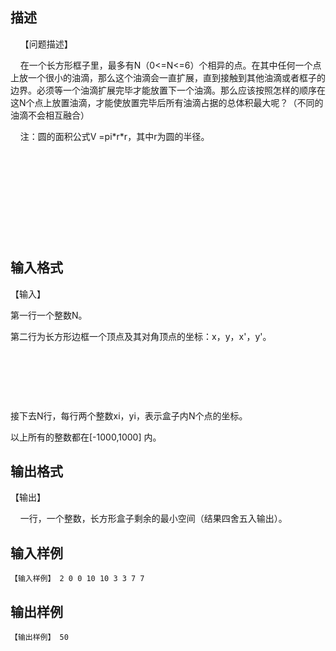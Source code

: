 ## 描述

<div class="Section1" style="layout-grid:15.6pt"> <p class="MsoNormal"><span lang="EN-US"><span style="mso-spacerun:yes">    </span></span><span style="font-family:宋体;mso-ascii-font-family:"Times New Roman";mso-hansi-font-family: "Times New Roman"">【问题描述】</span></p> <p class="MsoNormal"><span lang="EN-US"><span style="mso-spacerun:yes">    </span></span><span style="font-family:宋体;mso-ascii-font-family:"Times New Roman";mso-hansi-font-family: "Times New Roman"">在一个长方形框子里，最多有</span><span lang="EN-US">N</span><span style="font-family:宋体;mso-ascii-font-family:"Times New Roman";mso-hansi-font-family: "Times New Roman"">（</span><span lang="EN-US">0<=N<=6</span><span style="font-family:宋体;mso-ascii-font-family:"Times New Roman";mso-hansi-font-family: "Times New Roman"">）<span class="GramE">个</span>相异的点。在其中任何一个点上放一个很小的油滴，那么这个油滴会一直扩展，直到接触到其他油滴或者框子的边界。必须等一个油滴扩展完毕才能放置下一个油滴。那么应该按照怎样的顺序在这</span><span lang="EN-US">N</span><span class="GramE"><span style="font-family:宋体;mso-ascii-font-family: "Times New Roman";mso-hansi-font-family:"Times New Roman"">个</span></span><span style="font-family:宋体;mso-ascii-font-family:"Times New Roman";mso-hansi-font-family: "Times New Roman"">点上放置油滴，才能使放置完毕后所有油滴占据的总体积最大呢？（不同的油滴不会相互融合）</span></p> <p class="MsoNormal"><span lang="EN-US"><span style="mso-spacerun:yes">    </span></span><span style="font-family:宋体;mso-ascii-font-family:"Times New Roman";mso-hansi-font-family: "Times New Roman"">注：圆的面积公式</span><span lang="EN-US">V =pi*r*r</span><span style="font-family:宋体;mso-ascii-font-family:"Times New Roman";mso-hansi-font-family: "Times New Roman"">，其中</span><span lang="EN-US">r</span><span style="font-family: 宋体;mso-ascii-font-family:"Times New Roman";mso-hansi-font-family:"Times New Roman"">为圆的半径。</span></p> <p class="MsoNormal"><span lang="EN-US"><span style="mso-spacerun:yes">    </span></span></p> <p class="MsoNormal"><span lang="EN-US"><span style="mso-spacerun:yes">    </span></span></p> <p class="MsoNormal"><span lang="EN-US"><span style="mso-spacerun:yes">    </span></span></p> <p class="MsoNormal"><span lang="EN-US"><span style="mso-spacerun:yes"> </span></span></p> <p class="MsoNormal"><span lang="EN-US"><span style="mso-spacerun:yes">   </span></span></p> </div>

## 输入格式

<p class="MsoNormal"><span style="font-family: 宋体;">【输入】</span></p> <p class="MsoNormal"><span style="font-family: 宋体;">第一行一个整数</span><span lang="EN-US">N</span><span style="font-family: 宋体;">。</span></p> <p class="MsoNormal"><span style="font-family: 宋体;">第二行为长方形边框一个顶点及其对角顶点的坐标：</span><span lang="EN-US">x</span><span style="font-family: 宋体;">，</span><span lang="EN-US">y</span><span style="font-family: 宋体;">，</span><span lang="EN-US">x'</span><span style="font-family: 宋体;">，</span><span lang="EN-US">y'</span><span style="font-family: 宋体;">。</span></p> <p class="MsoNormal" style="text-indent: 21.75pt;"><span lang="EN-US"> </span></p> <p class="MsoNormal" style="text-indent: 21.75pt;"><span lang="EN-US"> </span></p> <p class="MsoNormal"><span lang="EN-US">  </span></p> <p class="MsoNormal"><span style="font-family: 宋体;">接下去</span><span lang="EN-US">N</span><span style="font-family: 宋体;">行，每行两个整数</span><span lang="EN-US">xi</span><span style="font-family: 宋体;">，</span><span class="SpellE"><span lang="EN-US">yi</span></span><span style="font-family: 宋体;">，表示盒子内</span><span lang="EN-US">N</span><span class="GramE"><span style="font-family: 宋体;">个</span></span><span style="font-family: 宋体;">点的坐标。</span></p> <p class="MsoNormal"><span style="font-family: 宋体;">以上所有的整数都在</span><span lang="EN-US">[-1000,1000] </span><span style="font-family: 宋体;">内。</span></p>

## 输出格式

<p class="MsoNormal"><span style="font-family: 宋体;">【输出】</span></p> <p class="MsoNormal"><span lang="EN-US">    </span><span style="font-family: 宋体;">一行，一个整数，长方形<span class="GramE">盒子剩余的</span>最小空间（结果四<span class="GramE">舍五入输</span>出）。</span></p> <p></p>

## 输入样例

```plaintext
【输入样例】 2 0 0 10 10 3 3 7 7 
```

## 输出样例

```plaintext
【输出样例】 50 
```



 



 

